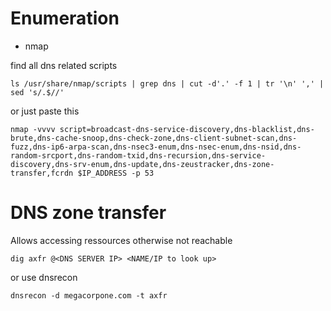 # Enumeration

* nmap 

find all dns related scripts

`ls /usr/share/nmap/scripts | grep dns | cut -d'.' -f 1 | tr '\n' ',' | sed 's/.$//'`

or just paste this

```
nmap -vvvv script=broadcast-dns-service-discovery,dns-blacklist,dns-brute,dns-cache-snoop,dns-check-zone,dns-client-subnet-scan,dns-fuzz,dns-ip6-arpa-scan,dns-nsec3-enum,dns-nsec-enum,dns-nsid,dns-random-srcport,dns-random-txid,dns-recursion,dns-service-discovery,dns-srv-enum,dns-update,dns-zeustracker,dns-zone-transfer,fcrdn $IP_ADDRESS -p 53
```

# DNS zone transfer

Allows accessing ressources otherwise not reachable 

`dig axfr @<DNS SERVER IP> <NAME/IP to look up>`

or use dnsrecon

`dnsrecon -d megacorpone.com -t axfr`